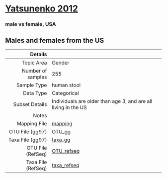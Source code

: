 # [Yatsunenko 2012]( ../docs/yatsunenko.md )

### male vs female, USA
## Males and females from the US

| Details        |             |
| -------------: |-------------|
| Topic Area | Gender
| Number of samples | 255
| Sample Type | human stool
| Data Type | Categorical
| Subset Details | Individuals are older than age 3, and are all living in the US
| Notes | 
| Mapping File | [mapping]( ../datasets/yatsunenko/mapping-sex.txt)
| OTU File (gg97) | [OTU_gg]( ../datasets/yatsunenko/gg/otutable.txt)
| Taxa File (gg97) | [taxa_gg]( ../datasets/yatsunenko/gg/taxatable.txt)
| OTU File (RefSeq) | [OTU_refseq]( ../datasets/yatsunenko/refseq/otutable.txt)
| Taxa File (RefSeq) | [taxa_refseq]( ../datasets/yatsunenko/refseq/taxatable.txt)